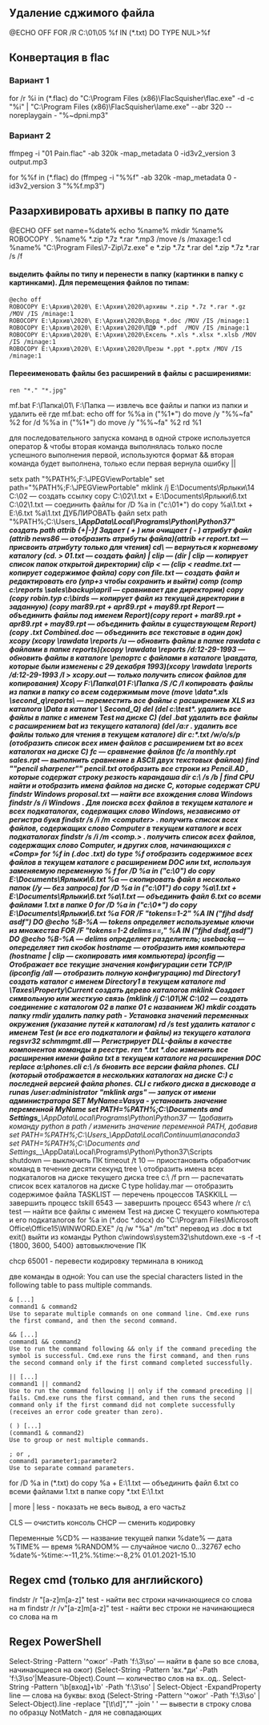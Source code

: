 ## Удаление сджимого файла
@ECHO OFF 
FOR /R C:\01\05 %f IN (*.txt) DO TYPE NUL>%f

## Конвертация в flac
### Вариант 1 
for /r %i in (*.flac) do "C:\Program Files (x86)\FlacSquisher\flac.exe" -d -c "%i" | "C:\Program Files (x86)\FlacSquisher\lame.exe" 
--abr 320 --noreplaygain - "%~dpni.mp3"

### Вариант 2
ffmpeg -i "01 Pain.flac" -ab 320k -map_metadata 0 -id3v2_version 3 output.mp3

for %%f in (*.flac) do (ffmpeg -i "%%f" -ab 320k -map_metadata 0 -id3v2_version 3 "%%f.mp3")

## Разархивировать архивы в папку по дате
@ECHO OFF
set name=%date%
echo %name%
mkdir %name%
ROBOCOPY .  %name% *.zip *.7z *.rar *.mp3  /move /s /maxage:1
cd %name%
"C:\Program Files\7-Zip\7z.exe" e *.zip *.7z *.rar
del *.zip *.7z *.rar /s /f

#### выделить файлы по типу и перенести в папку (картинки в папку с картинками). Для перемещения файлов по типам:

	@echo off
	ROBOCOPY E:\Архив\2020\ E:\Архив\2020\архивы *.zip *.7z *.rar *.gz /MOV /IS /minage:1
	ROBOCOPY E:\Архив\2020\ E:\Архив\2020\Ворд *.doc /MOV /IS /minage:1
	ROBOCOPY E:\Архив\2020\ E:\Архив\2020\ПДФ *.pdf  /MOV /IS /minage:1
	ROBOCOPY E:\Архив\2020\ E:\Архив\2020\Ексель *.xls *.xlsx *.xlsb /MOV /IS /minage:1
	ROBOCOPY E:\Архив\2020\ E:\Архив\2020\Презы *.ppt *.pptx /MOV /IS /minage:1

#### Перееименовать файлы без расширений в файлы с расширениями:

	ren "*." "*.jpg"

mf.bat F:\Папка\01\ F:\Папка — извлечь все файлы и папки из папки и удалить её
где mf.bat:
echo off
for %%a in ("%1\*") do move /y "%%~fa" %2
for /d %%a in ("%1\*") do move /y "%%~fa" %2
rd %1
  
для последовательного запуска команд в одной строке используется оператор & 
чтобы вторая команда выполнялась только после успешного выполнения первой, используются формат &&
вторая команда будет выполнена, только если первая вернула ошибку ||

setx path "%PATH%;F:\JPEGViewPortable"
set path="%PATH%;F:\JPEGViewPortable"
mklink /j E:\Documents\Ярлыки\14 C:\02 — создать ссылку
copy C:\02\1.txt + E:\Documents\Ярлыки\6.txt C:\02\1.txt — соединить файлы
for /D %a in ("c:\01\*") do copy %a\1.txt + E:\6.txt %a\1.txt
ДУБЛИРОВАТЬ файл
setx path "%PATH%;C:\Users\____\AppData\Local\Programs\Python\Python37" создать path
attrib {+\|-}f Задает ( + ) или очищает ( - ) атрибут файл (attrib news86 — отобразить атрибуты файла)(attrib +r report.txt — присвоить атрибуту только для чтения) 
cd\ — вернуться к корневому каталогу (cd. > 01.txt — создать файл)
<command> | clip — (dir | clip — копирует список папок открытой директории)
clip < <filename> — (clip < readme.txt — копирует содержимое файла) 
copy con file.txt — создать файл и редактировать его (упр+з чтобы сохранить и выйти)
comp (comp c:\reports \\sales\backup\april — сравнивает две директории)
copy (copy robin.typ c:\birds — копирует файл из текущей директории в заданную) (copy mar89.rpt + apr89.rpt + may89.rpt Report — объединить файлы под именем Report)(copy report + mar89.rpt + apr89.rpt + may89.rpt — объединить файлы в существующем Report)(copy *.txt Combined.doc — объединить все текстовые в один док)
xcopy (xcopy \rawdata \reports /u — обновить файлы в папке rawdata с файлами в папке reports)(xcopy \rawdata \reports /d:12-29-1993 — обновить файлы в каталоге \репортс с файлами в каталоге \равдата, которые были изменены с 29 декабря 1993)(xcopy \rawdata \reports /d:12-29-1993 /l > xcopy.out — только получить список файлов для копирования)
Xcopy F:\Папка\01 F:\Папка /S /C /I копировать файлы из папки в папку со всем содержимым
move (move \data\*.xls \second_q\reports\ — переместить все файлы с расширением XLS из каталога \Data в каталог \ Second_Q)
del (del c:\test\*.*  удалить все файлы в папке с именем Test на диске C) (del *.bat удалить все файлы с расширением bat из текущего каталога) (del /a:r *.* удалить все файлы только для чтения в текущем каталоге)
dir c:\*.txt /w/o/s/p (отобразить список всех имен файлов с расширением txt во всех каталогах на диске C)
fc — сравнение файлов (fc /a monthly.rpt sales.rpt — выполнить сравнение в ASCII двух текстовых файлов)
find ""pencil sharpener"" pencil.txt отобразить все строки из Pencil.AD , которые содержат строку резкость карандаша
dir c:\ /s /b | find CPU  найти и отобразить имена файлов на диске C, которые содержат CPU
findstr Windows proposal.txt — найти все вхождения слова Windows
findstr /s /i Windows *.* Для поиска всех файлов в текущем каталоге и всех подкаталогах, содержащих слово Windows, независимо от регистра букв
findstr /s /i /m \<computer\> *.* получить список всех файлов, содержащих слово Computer в текущем каталоге и всех подкаталогах
findstr /s /i /m \<comp.*> *.* получить список всех файлов, содержащих слово Computer, и других слов, начинающихся с «Comp»
for %f in (*.doc *.txt) do type %f oтобразить содержимое всех файлов в текущем каталоге с расширением DOC или txt, используя заменяемую переменную % f
for /D %a in ("c:\0*") do copy E:\Documents\Ярлыки\6.txt %a — скопировать файл в несколько папок   (/y — без запроса)
for /D %a in ("c:\01\") do copy %a\1.txt + E:\Documents\Ярлыки\6.txt %a\1.txt — объединить файл 6.txt со всеми файлами 1.txt в папке 0*
for /D %a in ("c:\0*") do copy E:\Documents\Ярлыки\6.txt %a
FOR /F "tokens=1-2" %A IN ("fjhd dsdf asdf") DO @echo %B-%A — tokens определяет используемые ключи из множества
FOR /F "tokens=1-2 delims==," %A IN ("fjhd dsdf,asdf") DO @echo %B-%A — delims определяет разделитель; usebackq — опеределяет тип скобок
hostname — отобразить имя компьютера (hostname | clip — скопировать имя компьютера)
ipconfig — Отображает все текущие значения конфигурации сети TCP/IP (ipconfig /all — отобразить полную конфигурацию)
md Directory1 создать каталог с именем Directory1 в текущем каталоге
md \Taxes\Property\Current создать дерево каталогов
mklink Создает символьную или жесткую связь (mklink /j C:\01\Ж C:\02 — создать соединение с каталогом 02 в папке 01 с названием Ж)
mkdir создать папку
rmdir удалить папку
path - Установка значений переменных окружения (указание путей к каталогам)
rd /s test удалить каталог с именем Test (и все его подкаталоги и файлы) из текущего каталога
regsvr32 schmmgmt.dll — Регистрирует DLL-файлы в качестве компонентов команды в реестре.
ren *.txt *.doc изменить все расширения имени файла txt в текущем каталоге на расширения DOC
replace a:\phones.cli c:\ /s бновить все версии файла phones. CLI (который отображается в нескольких каталогах на диске C:) с последней версией файла phones. CLI с гибкого диска в дисководе a
runas /user:administrator "mklink args" — запуск от имени администратора
SET MyName=Vasya - установить значение переменной MyName
set PATH=%PATH%;C:\Documents and Settings\___\AppData\Local\Programs\Python\Python37 — 1добавить команду python в path / изменить значение переменной PATH, добавив
set PATH=%PATH%;C:\Users\___\AppData\Local\Continuum\anaconda3\
set PATH=%PATH%;C:\Documents and Settings\___\AppData\Local\Programs\Python\Python37\Scripts\
shutdown — выключить ПК
timeout /t 10 — приостановить обработчик команд в течение десяти секунд
tree \ отобразить имена всех подкаталогов на диске текущего диска
tree c:\ /f  prn — распечатать список всех каталогов на диске C
type holiday.mar —  отобразить содержимое файла
TASKLIST — перечень процессов
TASKKILL — завершить процесс tskill 6543 — завершить процесс 6543
where /r c:\ test — найти все файлы с именем Test на диске C текущего компьютера и его подкаталогов
for %a in (*.doc *.docx) do "C:\Program Files\Microsoft Office\Office15\WINWORD.EXE" /q /w "%a" /m"txt" перевод из .doc в txt
exit() выйти из команды Python
c\windows\system32\shutdown.exe -s -f -t {1800, 3600, 5400} автовыключение ПК

chcp 65001 - перевести кодировку терминала в юникод

две команды в одной:
You can use the special characters listed in the following table to pass multiple commands.

    & [...]
    command1 & command2
    Use to separate multiple commands on one command line. Cmd.exe runs the first command, and then the second command.

    && [...]
    command1 && command2
    Use to run the command following && only if the command preceding the symbol is successful. Cmd.exe runs the first command, and then runs the second command only if the first command completed successfully.

    || [...]
    command1 || command2
    Use to run the command following || only if the command preceding || fails. Cmd.exe runs the first command, and then runs the second command only if the first command did not complete successfully (receives an error code greater than zero).

    ( ) [...]
    (command1 & command2)
    Use to group or nest multiple commands.

    ; or ,
    command1 parameter1;parameter2
    Use to separate command parameters.

for /D %a in (*.txt) do copy %a + E:\1.txt — объединить файл 6.txt со всеми файлами 1.txt в папке copy *.txt E:\1.txt

| more 
| less - показать не весь вывод, а его частьz

CLS — очистить консоль
CHCP — сменить кодировку

Переменные
%CD% — название текущей папки
%date% — дата
%TIME% — время
%RANDOM% — случайное число 0...32767
echo %date%-%time:~-11,2%.%time:~-8,2% 01.01.2021-15.10


## Regex cmd (только для английского)  
findstr /r "[a-z]m[a-z]" test - найти вес строки начинающиеся со слова на m
findstr /r /v"[a-z]m[a-z]" test - найти вес строки не начинающиеся со слова на m

## Regex PowerShell  
Select-String -Pattern '^ожог' -Path 'f:\3\so'  — найти в фале so все слова, начинающиеся на ожог)
(Select-String -Pattern 'вх.*ди' -Path 'f:\3\so'|Measure-Object).Count — количество слов на вх..од..
Select-String -Pattern '\b[вход]+\b' -Path 'f:\3\so' | Select-Object -ExpandProperty line  — слова на буквы: вход
(Select-String -Pattern '^ожог' -Path 'f:\3\so' | Select-Object).line -replace "[\t\d]","" -join ' ' — вывести в строку слова по образцу
NotMatch - для  не совпадающих